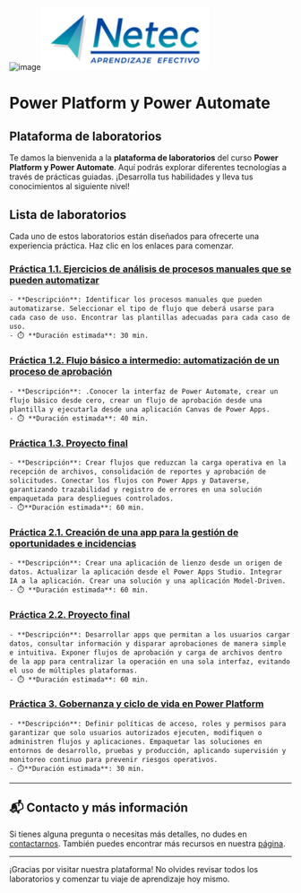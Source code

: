 <img width="2495" height="220" alt="image" src="https://github.com/user-attachments/assets/a43b95dd-5498-4f72-b349-27fe1c30e6dd" /><img src="images/neteclogo.png" alt="logo" width="300"/>

# Power Platform y Power Automate

## Plataforma de laboratorios

Te damos la bienvenida a la **plataforma de laboratorios** del curso **Power Platform y Power Automate**. Aquí podrás explorar diferentes tecnologías a través de prácticas guiadas. ¡Desarrolla tus habilidades y lleva tus conocimientos al siguiente nivel!

## Lista de laboratorios

Cada uno de estos laboratorios están diseñados para ofrecerte una experiencia práctica. Haz clic en los enlaces para comenzar.

### [Práctica 1.1. Ejercicios de análisis de procesos manuales que se pueden automatizar](./Capítulo1/Lab1-1.md) 
    - **Descripción**: Identificar los procesos manuales que pueden automatizarse. Seleccionar el tipo de flujo que deberá usarse para cada caso de uso. Encontrar las plantillas adecuadas para cada caso de uso.
    - ⏱️ **Duración estimada**: 30 min.

### [Práctica 1.2. Flujo básico a intermedio: automatización de un proceso de aprobación](./Capítulo1/Lab1-2.md)
    - **Descripción**: .Conocer la interfaz de Power Automate, crear un flujo básico desde cero, crear un flujo de aprobación desde una plantilla y ejecutarla desde una aplicación Canvas de Power Apps. 
    - ⏱️ **Duración estimada**: 40 min.

### [Práctica 1.3. Proyecto final](./Capítulo1/ProyectoFinal.md)
    - **Descripción**: Crear flujos que reduzcan la carga operativa en la recepción de archivos, consolidación de reportes y aprobación de solicitudes. Conectar los flujos con Power Apps y Dataverse, garantizando trazabilidad y registro de errores en una solución empaquetada para despliegues controlados.
    - ⏱️**Duración estimada**: 60 min.

### [Práctica 2.1. Creación de una app para la gestión de oportunidades e incidencias](./Capítulo2/Lab2-1.md) 
    - **Descripción**: Crear una aplicación de lienzo desde un origen de datos. Actualizar la aplicación desde el Power Apps Studio. Integrar IA a la aplicación. Crear una solución y una aplicación Model-Driven.
    - ⏱️ **Duración estimada**: 60 min.

### [Práctica 2.2. Proyecto final](./Capítulo2/ProyectoFinal.md)
    - **Descripción**: Desarrollar apps que permitan a los usuarios cargar datos, consultar información y disparar aprobaciones de manera simple e intuitiva. Exponer flujos de aprobación y carga de archivos dentro de la app para centralizar la operación en una sola interfaz, evitando el uso de múltiples plataformas.
    - ⏱️ **Duración estimada**: 60 min.

### [Práctica 3. Gobernanza y ciclo de vida en Power Platform](./Capítulo3/ProyectoFinal.md)
    - **Descripción**: Definir políticas de acceso, roles y permisos para garantizar que solo usuarios autorizados ejecuten, modifiquen o administren flujos y aplicaciones. Empaquetar las soluciones en entornos de desarrollo, pruebas y producción, aplicando supervisión y monitoreo continuo para prevenir riesgos operativos.
    - ⏱️**Duración estimada**: 30 min.
---

## 📬 **Contacto y más información**

Si tienes alguna pregunta o necesitas más detalles, no dudes en [contactarnos](mailto:soporte@netec.com). También puedes encontrar más recursos en nuestra [página](https://netec.com).

---

¡Gracias por visitar nuestra plataforma! No olvides revisar todos los laboratorios y comenzar tu viaje de aprendizaje hoy mismo.

